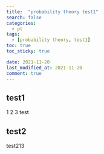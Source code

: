 ```yaml
---
title:  "probability theory test1"
search: false
categories: 
  - pt
tags:
  - [probability theory, test1]
toc: true
toc_sticky: true

date: 2021-11-20
last_modified_at: 2021-11-20
comment: true
---
```



## test1

1
2
3
test

## test2

test213